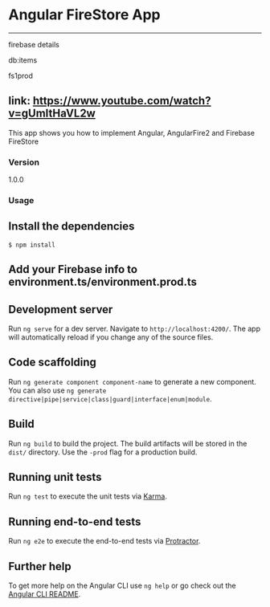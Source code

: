 # Angular FireStore App

-----------------------------
firebase details

db:items

fs1prod

link: https://www.youtube.com/watch?v=gUmItHaVL2w
--------------------------------------------------



This app shows you how to implement Angular, AngularFire2 and Firebase FireStore

### Version
1.0.0

### Usage

## Install the dependencies

````
$ npm install
````



## Add your Firebase info to environment.ts/environment.prod.ts

## Development server

Run `ng serve` for a dev server. Navigate to `http://localhost:4200/`. The app will automatically reload if you change any of the source files.

## Code scaffolding

Run `ng generate component component-name` to generate a new component. You can also use `ng generate directive|pipe|service|class|guard|interface|enum|module`.

## Build

Run `ng build` to build the project. The build artifacts will be stored in the `dist/` directory. Use the `-prod` flag for a production build.

## Running unit tests

Run `ng test` to execute the unit tests via [Karma](https://karma-runner.github.io).

## Running end-to-end tests

Run `ng e2e` to execute the end-to-end tests via [Protractor](http://www.protractortest.org/).

## Further help

To get more help on the Angular CLI use `ng help` or go check out the [Angular CLI README](https://github.com/angular/angular-cli/blob/master/README.md).
